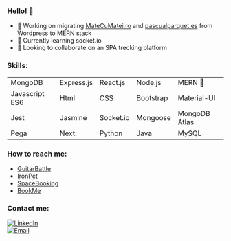 ### Hello! 👋

- 🔭 Working on migrating [MateCuMatei.ro](https://matecumatei.ro/) and [pascualparquet.es](https://pascualparquet.es/por-que-nosotros-suelos-de-parquet/) from Wordpress to MERN stack
- 🌱 Currently learning socket.io
- 👯 Looking to collaborate on an SPA trecking platform

### Skills:
<table>
   <tr>
    <td>MongoDB</td>
    <td>Express.js</td>
    <td>React.js</td>
    <td>Node.js </td>
    <td>MERN &#129312</td>
  </tr>
  <tr>
    <td>Javascript ES6</td>
    <td>Html</td>
    <td>CSS</td>
    <td>Bootstrap</td>
    <td>Material-UI</td>
  </tr>
   <tr>
    <td>Jest</td>
    <td>Jasmine</td>
    <td>Socket.io</td>
    <td>Mongoose</td>
    <td>MongoDB Atlas</td>
  </tr>
  <tr>
    <td>Pega</td>
    <td>Next:</td>
    <td>Python</td>
    <td>Java</td>
    <td>MySQL</td>
  </tr>

</table>

### How to reach me:
- [GuitarBattle](https://silviudn.github.io/guitar-battle-game/)
- [IronPet](https://ironpet.herokuapp.com/)
- [SpaceBooking](https://spacebookingproject.herokuapp.com/)
- [BookMe](https://bookme-app.netlify.app/)


### Contact me:
[![LinkedIn](https://img.shields.io/badge/LinkedIn-my_LinkedIn_profile-orange?style=for-the-badge&logo=linkedin&logoColor=white&labelColor=101010)](https://www.linkedin.com/in/silviu-dilimot/)
<br/>
[![Email](https://img.shields.io/badge/silviudilimot@gmail.com-my_personal_email-D14836?style=for-the-badge&logo=gmail&logoColor=white&labelColor=101010)](mailto:silviudilimot@gmail.com)

<!--
### Hi there 👋


**SilviuDN/SilviuDN** is a ✨ _special_ ✨ repository because its `README.md` (this file) appears on your GitHub profile.

Here are some ideas to get you started:

- 🔭 I’m currently working on ...
- 🌱 I’m currently learning ...
- 👯 I’m looking to collaborate on ...
- 🤔 I’m looking for help with ...
- 💬 Ask me about ...
- 📫 How to reach me: ...
- 😄 Pronouns: ...
- ⚡ Fun fact: ...
-->
